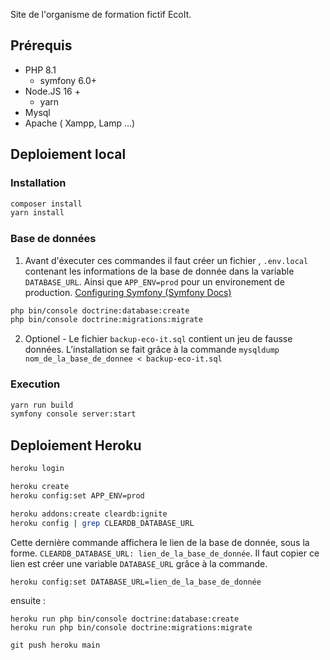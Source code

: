 Site de l'organisme de formation fictif EcoIt.

## Prérequis

* PHP 8.1
    * symfony 6.0+
* Node.JS 16 +
    * yarn
* Mysql
* Apache ( Xampp, Lamp ...)



## Deploiement local

### Installation
```bash
composer install
yarn install
```


### Base de données

1. Avant d'éxecuter ces commandes il faut créer un fichier , `.env.local` contenant les informations de la base de donnée dans la variable `DATABASE_URL`.  Ainsi que `APP_ENV=prod` pour un environement de production. [Configuring Symfony (Symfony Docs)](https://symfony.com/doc/current/configuration.html#overriding-environment-values-via-env-local)

```bash
php bin/console doctrine:database:create
php bin/console doctrine:migrations:migrate
```

2. Optionel - Le fichier `backup-eco-it.sql` contient un jeu de fausse données. L’installation se fait grâce à la commande `mysqldump nom_de_la_base_de_donnee < backup-eco-it.sql`


### Execution
```bash
yarn run build
symfony console server:start
```


## Deploiement Heroku

```bash
heroku login

heroku create
heroku config:set APP_ENV=prod

heroku addons:create cleardb:ignite
heroku config | grep CLEARDB_DATABASE_URL
```

Cette dernière commande affichera le lien de la base de donnée, sous la forme.
`CLEARDB_DATABASE_URL: lien_de_la_base_de_donnée`.
Il faut copier ce lien est créer une variable `DATABASE_URL` grâce à la commande.

`heroku config:set DATABASE_URL=lien_de_la_base_de_donnée `

ensuite :

```
heroku run php bin/console doctrine:database:create
heroku run php bin/console doctrine:migrations:migrate

git push heroku main

```